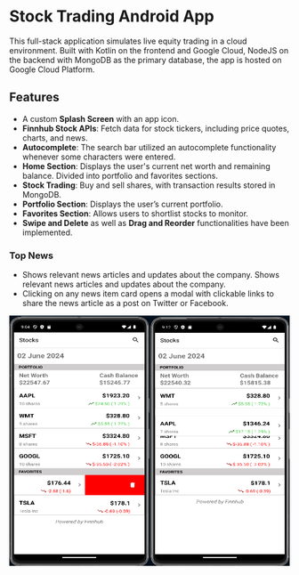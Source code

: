 # Stock Trading Android App

This full-stack application simulates live equity trading in a cloud environment. Built with Kotlin on the frontend and Google Cloud, NodeJS on the backend with MongoDB as the primary database, the app is hosted on Google Cloud Platform.

## Features
- A custom **Splash Screen** with an app icon.
- **Finnhub Stock APIs**: Fetch data for stock tickers, including price quotes, charts, and news.
- **Autocomplete**: The search bar utilized an autocomplete functionality whenever some characters were entered.
- **Home Section**: Displays the user's current net worth and remaining balance. Divided into portfolio and favorites sections.
- **Stock Trading**: Buy and sell shares, with transaction results stored in MongoDB.
- **Portfolio Section**: Displays the user’s current portfolio.
- **Favorites Section**: Allows users to shortlist stocks to monitor.
- **Swipe and Delete** as well as **Drag and Reorder** functionalities have been implemented.

### Top News
- Shows relevant news articles and updates about the company. Shows relevant news articles and updates about the company.
- Clicking on any news item card opens a modal with clickable links to share the news article as a post on Twitter or Facebook.

<div style="display: flex;">
  <img src="images/2.png" width="300" height="450">
  <img src="images/3.png" width="300" height="450">
</div>
